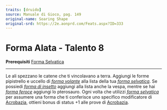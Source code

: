 ```yaml
---
traits: [druido]
source: Manuale di Gioco, pag. 149
original-name: Soaring Shape
original-srd: https://2e.aonprd.com/Feats.aspx?ID=333
---
```


# Forma Alata - Talento 8

**Prerequisiti** [Forma Selvatica](/classi/druido/talenti/forma-selvatica)

---

Le ali spezzano le catene che ti vincolavano a terra. Aggiungi le forme
pipistrello e uccello di _[forma volante](/incantesimi/forma-volante)_ alla
lista della tua _[forma selvatica](/incantesimi/forma-selvatica)_. Se possiedi
_[forma di insetto](/incantesimi/forma-di-insetto)_ aggiungi alla lista anche la
vespa, mentre se hai _[forma feroce](/incantesimi/forma-feroce)_ aggiungi lo
pterosauro. Ogni volta che utilizzi
_[forma selvatica](/incantesimi/forma-selvatica)_ per assumere una forma che ti
conferisce uno specifico modificatore di [Acrobazia](/abilita/acrobazia),
ottieni bonus di status +1 alle prove di [Acrobazia](/abilita/acrobazia).
